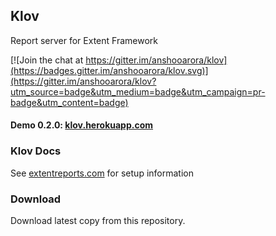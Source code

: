 ## Klov

Report server for Extent Framework

[![Join the chat at https://gitter.im/anshooarora/klov](https://badges.gitter.im/anshooarora/klov.svg)](https://gitter.im/anshooarora/klov?utm_source=badge&utm_medium=badge&utm_campaign=pr-badge&utm_content=badge)

#### Demo 0.2.0:  [klov.herokuapp.com](http://klov.herokuapp.com)

### Klov Docs

See [extentreports.com](http://extentreports.com/docs/versions/4/java/klov.html) for setup information

### Download

Download latest copy from this repository. 

